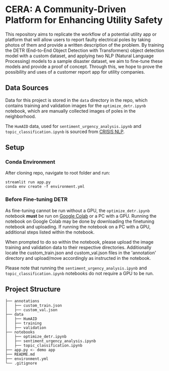 # CERA: A Community-Driven Platform for Enhancing Utility Safety

This repository aims to replicate the workflow of a potential utility app or platform that will allow users to report faulty electrical poles by taking photos of them and provide a written description of the problem. By training the DETR (End-to-End Object Detection with Transformers) object detection model with a custom dataset, and applying two NLP (Natural Language Processing) models to a sample disaster dataset, we aim to fine-tune these models and provide a proof of concept. Through this, we hope to prove the possibility and uses of a customer report app for utility companies.

## Data Sources
Data for this project is stored in the ```data``` directory in the repo, which contains training and validation images for the ```optimize_detr.ipynb``` notebook, which are manually collected images of poles in the neighborhood.

The ```HumAID``` data, used for ```sentiment_urgency_analysis.ipynb``` and ```topic_classification.ipynb``` is sourced from [CRISIS NLP](https://crisisnlp.qcri.org/humaid_dataset).

## Setup

### Conda Environment
After cloning repo, navigate to root folder and run:
```
streamlit run app.py
conda env create -f environment.yml
```

### Before Fine-tuning DETR
As fine-tuning cannot be run without a GPU, the ```optimize_detr.ipynb``` notebook **must** be run on [Google Colab](https://colab.google/) or a PC with a GPU. Running the notebook on Google Colab may be done by downloading the finetuning notebook and uploading. If running the notebook on a PC with a GPU, additional steps listed within the notebook.

When prompted to do so within the notebook, please upload the image training and validation data to their respective directories. Additionally locate the custom_train.json and custom_val.json files in the 'annotation' directory and upload/move accordingly as instructed in the notebook.

Please note that running the ```sentiment_urgency_analysis.ipynb``` and ```topic_classification.ipynb``` notebooks do not require a GPU to be run.

## Project Structure

```
├── annotations
│   ├── custom_train.json
│   ├── custom_val.json
├── data
│   ├── HumAID
│   ├── training
│   ├── validation
├── notebooks
│   ├── optimize_detr.ipynb
│   ├── sentiment_urgency_analysis.ipynb
│   ├── topic_classification.ipynb
├── app.py <- demo app 
├── README.md
├── environment.yml
└── .gitignore
```
